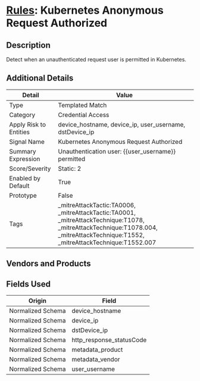 # [Rules](README.md): Kubernetes Anonymous Request Authorized

## Description
Detect when an unauthenticated request user is permitted in Kubernetes.

## Additional Details
|Detail|Value|
|----|----|
|Type|Templated Match|
|Category|Credential Access|
|Apply Risk to Entities|device_hostname, device_ip, user_username, dstDevice_ip|
|Signal Name|Kubernetes Anonymous Request Authorized|
|Summary Expression|Unauthentication user: {{user_username}} permitted|
|Score/Severity|Static: 2|
|Enabled by Default|True|
|Prototype|False|
|Tags|_mitreAttackTactic:TA0006, _mitreAttackTactic:TA0001, _mitreAttackTechnique:T1078, _mitreAttackTechnique:T1078.004, _mitreAttackTechnique:T1552, _mitreAttackTechnique:T1552.007|
## Vendors and Products


## Fields Used

|Origin|Field|
|----|----|
|Normalized Schema|device_hostname|
|Normalized Schema|device_ip|
|Normalized Schema|dstDevice_ip|
|Normalized Schema|http_response_statusCode|
|Normalized Schema|metadata_product|
|Normalized Schema|metadata_vendor|
|Normalized Schema|user_username|


